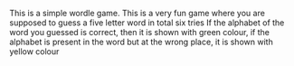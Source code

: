 This is a simple wordle game.
This is a very fun game where you are supposed to guess a five letter word in total six tries
If the alphabet of the word you guessed is correct, then it is shown with green colour, if the alphabet is present in the word but at the wrong place, it is shown with yellow colour